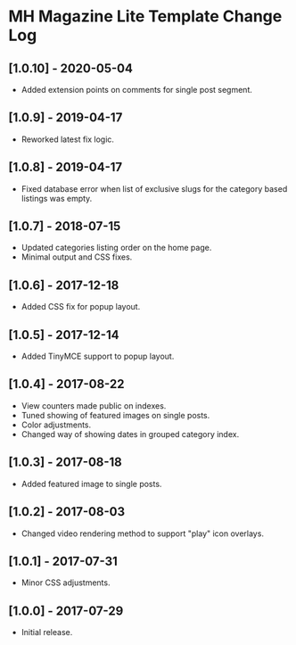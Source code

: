 
# MH Magazine Lite Template Change Log

## [1.0.10] - 2020-05-04

- Added extension points on comments for single post segment.

## [1.0.9] - 2019-04-17

- Reworked latest fix logic.

## [1.0.8] - 2019-04-17

- Fixed database error when list of exclusive slugs for the category based listings was empty.

## [1.0.7] - 2018-07-15

- Updated categories listing order on the home page.
- Minimal output and CSS fixes.

## [1.0.6] - 2017-12-18

- Added CSS fix for popup layout.

## [1.0.5] - 2017-12-14

- Added TinyMCE support to popup layout.

## [1.0.4] - 2017-08-22

- View counters made public on indexes.
- Tuned showing of featured images on single posts.
- Color adjustments.
- Changed way of showing dates in grouped category index.

## [1.0.3] - 2017-08-18

- Added featured image to single posts.

## [1.0.2] - 2017-08-03

- Changed video rendering method to support "play" icon overlays.

## [1.0.1] - 2017-07-31

- Minor CSS adjustments.

## [1.0.0] - 2017-07-29

- Initial release.
